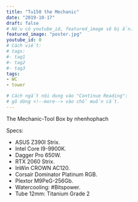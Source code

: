 ```yaml
---
title: "Tu150 the Mechanic"
date: "2019-10-17"
draft: false
# Nếu có youtube_id, featured_image sẽ bị ẩn.
featured_image: "poster.jpg"
youtube_id: 0
# Cách viết:
# tags:
#- tag1
#- tag2
#- tag3
tags: 
- WC
- tower

# Cách ngắt nội dung vào "Continue Reading":
# gõ dòng <!--more--> vào chỗ muốn cắt.
---
```


The Mechanic-Tool Box by nhenhophach
<!--more-->
Specs:
- ASUS Z390I Strix.
- Intel Core I9-9900K.
- Dagger Pro 650W.
- RTX 2060 Strix.
- InWin CROWN AC120.
- Corsair Dominator Platinum RGB.
- Plextor M9PeG-256Gb.
- Watercooling: #Bitspower.
- Tube 12mm: Titanium Grade 2